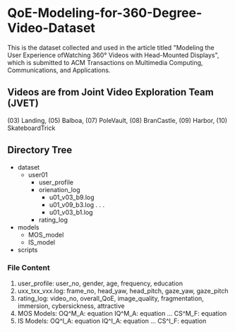 # QoE-Modeling-for-360-Degree-Video-Dataset
This is the dataset collected and used in the article titled "Modeling the User Experience ofWatching 360° Videos with
Head-Mounted Displays", which is submitted to ACM Transactions on Multimedia Computing, Communications, and Applications.
## Videos are from Joint Video Exploration Team (JVET)
(03) Landing, (05) Balboa, (07) PoleVault, (08) BranCastle, (09) Harbor, (10) SkateboardTrick
## Directory Tree
- dataset
  - user01
    - user_profile
    - orienation_log
      - u01_v03_b9.log
      - u01_v09_b3.log
      .
      .
      .
      - u01_v03_b1.log
    - rating_log
- models
  - MOS_model
  - IS_model
- scripts
### File Content
1. user_profile:
  user_no, gender, age, frequency, education
2. uxx_txx_vxx.log:
  frame_no, head_yaw, head_pitch, gaze_yaw, gaze_pitch
3. rating_log:
  video_no, overall_QoE, image_quality, fragmentation, immersion, cybersickness, attractive
4. MOS Models:
  OQ^M_A: equation
  IQ^M_A: equation
  ...
  CS^M_F: equation
5. IS Models:
  OQ^I_A: equation
  IQ^I_A: equation
  ...
  CS^I_F: equation
